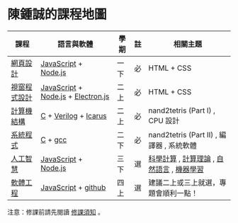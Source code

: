 # 陳鍾誠的課程地圖

課程             | 語言與軟體           | 學期 | 註 | 相關主題
-----------------|----------------------|------|----|-----------
[網頁設計](wd/) | [JavaScript] + [Node.js] | 一下 | 必 | HTML + CSS
[視窗程式設計](wp/wp106a) | [JavaScript] + [Node.js] + [Electron.js]  | 二上 | 必 | HTML + CSS
[計算機結構](co/co106a) | [C] + [Verilog] + [Icarus]  | 二上 | 必 | nand2tetris (Part I) , CPU 設計
[系統程式](sp/) | [C] + [gcc] | 二下 | 必 | nand2tetris (Part II) , 編譯器 , 系統軟體
[人工智慧](ai/) | [JavaScript] + [Node.js] | 三下 | 選 | [科學計算](ai6/book/sc.md) , [計算理論](ai6/book/ct.md) , [自然語言](ai6/book/NLP.md) , [機器學習](ai6/book/ml.md)
[軟體工程](se/se106a/doc/) | [JavaScript] + [github]  | 四上 | 選 | 建議二上或三上就選，專題會順利一點！

注意：修課前請先閱讀 [修課須知](courseKnowhow.md) 。


<!--
## 課程歷史紀錄

課程             | 語言與軟體           | 學期 | 註 | 相關主題
-----------------|----------------------|------|----|-----------
[程式設計](js1.md) | [JavaScript] + [Node.js]  | 一上 | 必 | 修課須知 , HTML , CSS , JavaScript
[程式設計進階](js1.md) | [JavaScript] + [C]  | 一下 | 必 | 前端瀏覽器, 後端伺服器
[3D 動畫設計](blender.md) | [Blender] + [Krita] + [Natron] | 停開 | 選 | 電影後製
[C#程式設計](csharp.md) | [VisualStudio] | 停開	| 選 | 視窗程式 , Thread , 網路程式
[科學計算](scientificComputing.md) | [JavaScript] + [R]  | 三上 | 停開 | [微積分] , [機率統計] , 線性代數 , 數值分析
-->

[C]:c1.md
[JavaScript]:js1.md
[Node.js]:https://nodejs.org/
[Electron.js]:https://electron.atom.io/
[Blender]:https://www.blender.org/
[Krita]:https://krita.org/
[Natron]:https://natron.fr/
[R]:https://www.r-project.org/
[Verilog]:https://zh.wikipedia.org/wiki/Verilog
[Icarus]:http://iverilog.icarus.com/
[VisualStudio]:https://www.visualstudio.com/
[gcc]:https://zh.wikipedia.org/wiki/GCC
[微積分]:calculus.md
[機率統計]:../book/st/
[計算理論]:../book/ai/computationalTheory.md
[github]:https://github.com/
